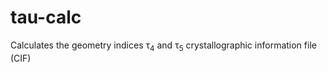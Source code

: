 # tau-calc
Calculates the geometry indices τ<sub>4</sub> and τ<sub>5</sub> crystallographic information file (CIF)

